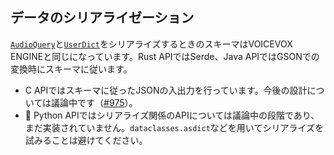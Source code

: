 ## データのシリアライゼーション

[`AudioQuery`]と[`UserDict`]をシリアライズするときのスキーマはVOICEVOX ENGINEと同じになっています。Rust APIではSerde、Java APIではGSONでの変換時にスキーマに従います。

- C APIではスキーマに従ったJSONの入出力を行っています。今後の設計については議論中です（[#975]）。
- :construction: Python APIではシリアライズ関係のAPIについては議論中の段階であり、まだ実装されていません。`dataclasses.asdict`などを用いてシリアライズを試みることは避けてください。

[`AudioQuery`]: https://voicevox.github.io/voicevox_core/apis/python_api/autoapi/voicevox_core/index.html#voicevox_core.AudioQuery
[`UserDict`]: https://voicevox.github.io/voicevox_core/apis/python_api/autoapi/voicevox_core/blocking/index.html#voicevox_core.blocking.UserDict
[#975]: https://github.com/VOICEVOX/voicevox_core/issues/975
